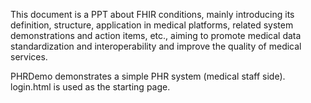 This document is a PPT about FHIR conditions, mainly introducing its definition, structure, application in medical platforms, related system demonstrations and action items, etc., aiming to promote medical data standardization and interoperability and improve the quality of medical services.

PHRDemo demonstrates a simple PHR system (medical staff side). login.html is used as the starting page.
